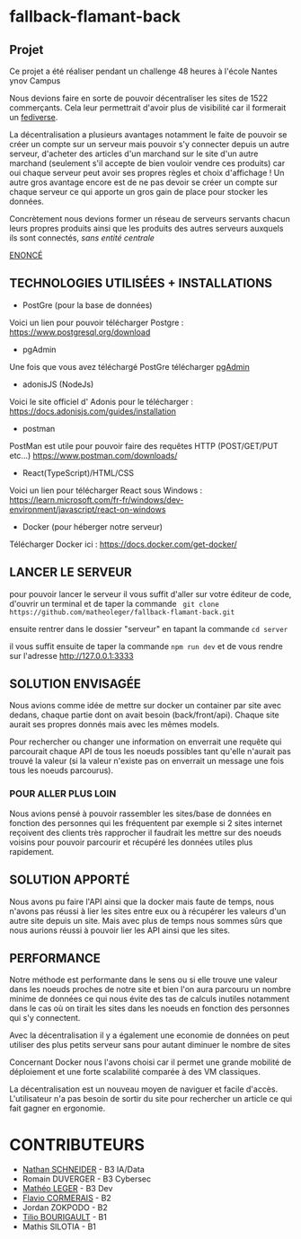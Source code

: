 # fallback-flamant-back

## Projet
Ce projet a été réaliser pendant un challenge 48 heures à l'école Nantes ynov Campus 

Nous devions faire en sorte de pouvoir décentraliser les sites de 1522 commerçants. Cela leur permettrait d'avoir plus de visibilité car il formerait un [fediverse](https://serveur410.com/le-fediverse-cest-quoi-et-comment-lutiliser/).

La décentralisation a plusieurs avantages notamment le faite de pouvoir se créer un compte sur un serveur mais pouvoir s'y connecter depuis un autre serveur, d'acheter des articles d'un marchand sur le site d'un autre marchand (seulement s'il accepte de bien vouloir vendre ces produits) car oui chaque serveur peut avoir ses propres règles et choix d'affichage ! Un autre gros avantage encore est de ne pas devoir se créer un compte sur chaque serveur ce qui apporte un gros gain de place pour stocker les données.

Concrètement nous devions former un réseau de serveurs servants chacun leurs propres produits ainsi que les produits des autres serveurs auxquels ils sont connectés, *sans entité centrale*

[ENONCÉ](https://tardigrade.land/campus/0/module/7/assignment/0?share=72c63dde-8aac-4a34-8ca4-dc36851b137f)

## TECHNOLOGIES UTILISÉES + INSTALLATIONS

* PostGre (pour la base de données)

Voici un lien pour pouvoir télécharger Postgre : https://www.postgresql.org/download

* pgAdmin

Une fois que vous avez téléchargé PostGre télécharger [pgAdmin](https://www.postgresql.org/ftp/pgadmin/pgadmin4/v6.19/)

* adonisJS (NodeJs)

Voici le site officiel d' Adonis pour le télécharger : https://docs.adonisjs.com/guides/installation

* postman

PostMan est utile pour pouvoir faire des requêtes HTTP (POST/GET/PUT etc...) https://www.postman.com/downloads/

* React(TypeScript)/HTML/CSS

Voici un lien pour télécharger React sous Windows : https://learn.microsoft.com/fr-fr/windows/dev-environment/javascript/react-on-windows

* Docker (pour héberger notre serveur)

Télécharger Docker ici : https://docs.docker.com/get-docker/

## LANCER LE SERVEUR 

pour pouvoir lancer le serveur il vous suffit d'aller sur votre éditeur de code, d'ouvrir un terminal et de taper la commande ``` git clone  https://github.com/matheoleger/fallback-flamant-back.git```

ensuite rentrer dans le dossier "serveur" en tapant la commande ```cd server```

il vous suffit ensuite de taper la commande ```npm run dev``` et de vous rendre sur l'adresse http://127.0.0.1:3333

## SOLUTION ENVISAGÉE

Nous avions comme idée de mettre sur docker un container par site avec dedans, chaque partie dont on avait besoin (back/front/api). Chaque site aurait ses propres donnés mais avec les mêmes models.

Pour rechercher ou changer une information on enverrait une requête qui parcourait chaque API de tous les noeuds possibles tant qu'elle n'aurait pas trouvé la valeur (si la valeur n'existe pas on enverrait un message une fois tous les noeuds parcourus).

### POUR ALLER PLUS LOIN 

Nous avions pensé à pouvoir rassembler les sites/base de données en fonction des personnes qui les fréquentent par exemple si 2 sites internet reçoivent des clients très rapprocher il faudrait les mettre sur des noeuds voisins pour pouvoir parcourir et récupéré les données utiles plus rapidement.

## SOLUTION APPORTÉ 

Nous avons pu faire l'API ainsi que la docker mais faute de temps, nous n'avons pas réussi à lier les sites entre eux ou à récupérer les valeurs d'un autre site depuis un site. Mais avec plus de temps nous sommes sûrs que nous aurions réussi à pouvoir lier les API ainsi que les sites.

## PERFORMANCE 

Notre méthode est performante dans le sens ou si elle trouve une valeur dans les noeuds proches de notre site et bien l'on aura parcouru un nombre minime de données ce qui nous évite des tas de calculs inutiles notamment dans le cas où on tirait les sites dans les noeuds en fonction des personnes qui s'y connectent. 

Avec la décentralisation il y a également une economie de données on peut utiliser des plus petits serveur sans pour autant diminuer le nombre de sites 

Concernant Docker nous l'avons choisi car il permet une grande mobilité de déploiement et une forte scalabilité comparée à des VM classiques.

La décentralisation est un nouveau moyen de naviguer et facile d'accès. L'utilisateur n'a pas besoin de sortir du site pour rechercher un article ce qui fait gagner en ergonomie.

# CONTRIBUTEURS

* [Nathan SCHNEIDER](https://github.com/NatSch45) - B3 IA/Data
* Romain DUVERGER - B3 Cybersec
* [Mathéo LEGER](https://github.com/matheoleger) - B3 Dev
* [Flavio CORMERAIS](https://github.com/FCORMERAIS) - B2
* Jordan ZOKPODO - B2
* [Tilio BOURIGAULT](https://github.com/Tilio44) - B1
* Mathis SILOTIA - B1
